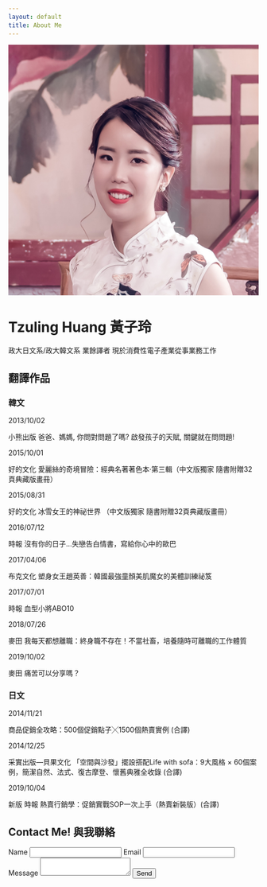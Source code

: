 ```yaml
---
layout: default
title: About Me
---
```


<img class="about" src="/assets/img/photo.png" />

# Tzuling Huang 黃子玲

政大日文系/政大韓文系 業餘譯者
現於消費性電子產業從事業務工作

## 翻譯作品
### 韓文

2013/10/02 

小熊出版 爸爸、媽媽, 你問對問題了嗎? 啟發孩子的天賦, 關鍵就在問問題!

2015/10/01 

好的文化 愛麗絲的奇境冒險：經典名著著色本‧第三輯（中文版獨家 隨書附贈32頁典藏版畫冊）

2015/08/31 

好的文化 冰雪女王的神祕世界 （中文版獨家 隨書附贈32頁典藏版畫冊）

2016/07/12 

時報 沒有你的日子…失戀告白情書，寫給你心中的歐巴

2017/04/06 

布克文化 塑身女王趙英善：韓國最強童顏美肌魔女的美體訓練祕笈

2017/07/01 

時報 血型小將ABO10

2018/07/26 

麥田 我每天都想離職：終身職不存在！不當社畜，培養隨時可離職的工作體質

2019/10/02 

麥田 痛苦可以分享嗎？

### 日文

2014/11/21 

商品促銷全攻略：500個促銷點子╳1500個熱賣實例 (合譯)

2014/12/25 

采實出版—貝果文化 「空間與沙發」擺設搭配Life with sofa：9大風格 × 60個案例，簡潔自然、法式、復古摩登、懷舊典雅全收錄 (合譯)

2019/10/04 

新版 時報 熱賣行銷學：促銷實戰SOP一次上手（熱賣新裝版）(合譯)



## Contact Me! 與我聯絡

<form action="https://getform.io/f/5b19ab07-e111-435d-a240-d36d639254dc" method="POST" class="contact">
  <label>Name</label>
  <input type="text" name="name">
  <label>Email</label>
  <input type="email" name="email">
  <label>Message</label>
  <textarea></textarea>
  <button type="submit">Send</button>
</form>

